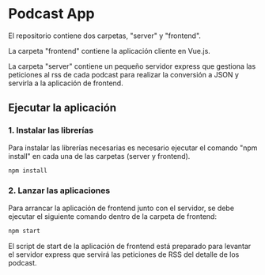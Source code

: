 # Podcast App

El repositorio contiene dos carpetas, "server" y "frontend".

La carpeta "frontend" contiene la aplicación cliente en Vue.js.

La carpeta "server" contiene un pequeño servidor express que gestiona las peticiones al rss de cada podcast para realizar la conversión a JSON y servirla a la aplicación de frontend.

## Ejecutar la aplicación

### 1. Instalar las librerías
Para instalar las librerías necesarias es necesario ejecutar el comando "npm install" en cada una de las carpetas (server y frontend).

```bash
npm install
```
### 2. Lanzar las aplicaciones
Para arrancar la aplicación de frontend junto con el servidor, se debe ejecutar el siguiente comando dentro de la carpeta de frontend:

```bash
npm start
```

El script de start de la aplicación de frontend está preparado para levantar el servidor express que servirá las peticiones de RSS del detalle de los podcast.
